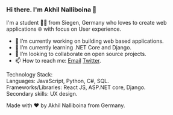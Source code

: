 ### Hi there. I'm Akhil Nalliboina 👋

I'm a student 👨‍💻 from Siegen, Germany who loves to create web applications 🌐 with focus on User experience.

- 🔭 I’m currently working on building web based applications.
- 🌱 I’m currently learning .NET Core and Django.
- 👯 I’m looking to collaborate on open source projects.
- 📫 How to reach me: [Email](akhilnalliboina@gmail.com) [Twitter](https://twitter.com/akhilnlb).

Technology Stack:  
Languages: JavaScript, Python, C#, SQL.  
Frameworks/Libraries: React JS, ASP.NET core, Django.  
Secondary skills: UX design. 

Made with :heart: by Akhil Nalliboina from Germany.
